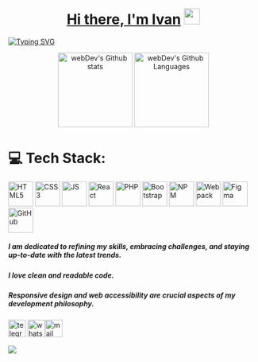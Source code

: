<h1 align="center"><a href="https://nice-dev.ru/" target="_blank">Hi there, I'm Ivan</a>
<img src="https://github.com/blackcater/blackcater/raw/main/images/Hi.gif" height="32"/></h1>

<a href="https://git.io/typing-svg"><img src="https://readme-typing-svg.herokuapp.com?font=Ubuntu&weight=700&size=30&pause=1000&color=5073DD&center=true&repeat=false&width=1024&lines=I'm+a+Frontend+Developer." alt="Typing SVG" /></a>

<div style="text-align: center;">
  <img height="150px" src="http://github-readme-streak-stats.herokuapp.com?user=ivan-niceman&hide_border=true&theme=tokyonight" alt="webDev's Github stats" />
  <img height="150px" alt="webDev's Github Languages" src="https://github-readme-stats-sigma-five.vercel.app/api/top-langs/?username=ivan-niceman&hide_border=true&layout=compact&theme=tokyonight" />
</div>

# 💻 Tech Stack:

<image width="50px" src="https://www.svgrepo.com/show/353884/html-5.svg" alt="HTML5"> <image width="50px" src="https://www.svgrepo.com/show/353623/css-3.svg" alt="CSS3"> <image width="50px" src="https://www.svgrepo.com/show/373705/js-official.svg" alt="JS"> <image width="50px" src="https://www.svgrepo.com/show/452092/react.svg" alt="React"> <image width="50px" src="https://www.svgrepo.com/show/349474/php.svg" alt="PHP"> <image width="50px" src="https://www.svgrepo.com/show/353498/bootstrap.svg" alt="Bootstrap"> <image width="50px" src="https://www.svgrepo.com/show/452077/npm.svg" alt="NPM"> <image width="50px" src="https://www.svgrepo.com/show/354552/webpack.svg" alt="Webpack"> <image width="50px" src="https://www.svgrepo.com/show/448222/figma.svg" alt="Figma"> <image width="50px" src="https://www.svgrepo.com/show/512317/github-142.svg" alt="GitHub">

##### I am dedicated to refining my skills, embracing challenges, and staying up-to-date with the latest trends.

##### I love clean and readable code.

##### Responsive design and web accessibility are crucial aspects of my development philosophy.

<a href='https://t.me/ivan_niceman'><image width="35px" src="https://www.svgrepo.com/show/452115/telegram.svg" alt="telegram"></a> <a href='https://wa.me/+79067075235'><image width="35px" src="https://www.svgrepo.com/show/452133/whatsapp.svg" alt="whatsapp"></a><a href='mailto:nice-dev@list.ru'><image width="35px" src="https://img.icons8.com/?size=35&id=YrXy82StfwT9&format=png" alt="mail"></a>

![](https://komarev.com/ghpvc/?username=ivan-niceman)
